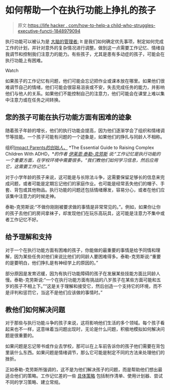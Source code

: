 # 如何帮助一个在执行功能上挣扎的孩子

> 原文:[https://life hacker . com/how-to-help-a child-who-struggles-executive-functi-1848979094](https://lifehacker.com/how-to-help-a-child-who-struggles-with-executive-functi-1848979094)

执行功能可以被认为是 [大脑的管理者:](https://www.understood.org/en/articles/what-is-executive-function) It 是我们如何确定优先事项，制定如何完成工作的计划，并针对意外的复杂情况进行调整。做到这一点需要工作记忆、情绪自我调节和控制我们注意力的能力。有些孩子，尤其是患有多动症的孩子，可能会在执行功能上有困难。

Watch

如果孩子的工作记忆有问题，他们可能会忘记把作业或课本放在哪里。如果他们很难调节自己的情绪，他们可能会很容易沮丧或不安，失去完成任务的能力，并影响他们与他人的关系。如果他们不能控制自己的注意力，他们可能会在课堂上难以集中注意力或在任务之间转换。

## **您的孩子可能在执行功能方面有困难的迹象**

随着孩子年龄的增长，他们的执行功能会提高，因为他们逐渐学会了组织和情绪调节等技能。一个孩子可能有问题的一个迹象是，如果他们的挣扎与同龄人不相称。

组织[Impact Parents](https://impactparents.com/)[*的创始人、*](https://impactparents.pages.ontraport.net/essential-bonuses) *The Essential Guide to Raising Complex Children With ADHD，**的作者 [伊莱恩·泰勒-克劳斯](https://impactparents.com/about-impactparents-our-story/about-impactparents-elaine/) 说:“工作记忆是执行功能的一个重要方面，在学校环境中需要很多。“我们教他们如何学习信息，然后应用它，这需要工作记忆。”*

对于小学年龄的孩子来说，这可能是与长除法斗争，这需要保留足够长的信息来完成问题，或者可能是定期忘记他们的家庭作业。也可能是经常丢失他们的帽子、手套、背包或其他物品。执行功能的问题还包括情绪爆发，容易分心，或者在他们应该集中注意力的时候走神。

泰勒-克劳斯说:“不做你刚刚被要求做的事情是非常常见的。”。例如，如果你让你的孩子去他们的房间拿袜子，却发现他们在玩乐高玩具，这可能是注意力不集中或者工作记忆不好。

## **给予理解和支持**

对于一个在执行功能方面有困难的孩子，你能做的最重要的事情是给予同情和理解，因为某些任务对他们来说比他们的同龄人要困难得多。泰勒-克劳斯说:“重要的是要明白，他们挣扎是有神经学上的原因的。”

部分原因是发育迟缓，因为有执行功能障碍的孩子在发展某些技能方面比同龄人慢。泰勒-克劳斯说:“一个在执行功能方面有挑战的八岁孩子在某些方面可能和五岁的孩子不相上下。”“这是关于理解和接受它，然后创造一个支持它的环境，而不是评判和惩罚它，当这不是他们应该做的事情时。”

## 教他们如何解决问题

对于那些与执行功能斗争的孩子来说，这将影响他们生活的多个领域。每个孩子看起来也不一样，这意味着当问题出现时，无论是什么问题，积极地模拟如何解决问题是很重要的。

如果问题是忘记带书或作业去学校，那可以在上车前告诉你的孩子他们需要在背包里装什么东西。如果问题是情绪调节，那么它可能是制定不同的方法来处理他们的挫折。

正如泰勒-克劳斯所强调的，这不是为他们解决孩子的问题，而是帮助他们想出最适合他们的策略。工作记忆差的一些 [具体策略](https://childmind.org/article/helping-kids-who-struggle-with-executive-functions/) 包括制作清单、使用计划器、尝试不同的学习策略、建立常规。